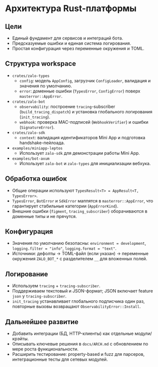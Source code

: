 # Архитектура Rust-платформы

## Цели

- Единый фундамент для сервисов и интеграций бота.
- Предсказуемые ошибки и единая система логирования.
- Простая конфигурация через переменные окружения и TOML.

## Структура workspace

- `crates/zalo-types`
  - `config`: модель `AppConfig`, загрузчик `ConfigLoader`, валидация и значения по умолчанию.
  - `error`: доменные ошибки (`TypesError`, `ConfigError`) поверх `masterror::AppError`.
- `crates/zalo-bot`
  - `observability`: построение `tracing`-subscriber (`build_tracing_dispatch`) и установка глобального логирования (`init_tracing`).
  - `webhook`: проверка MAC-подписей (`WebhookVerifier`) и ошибки (`SignatureError`).
- `crates/zalo-sdk`
  - `context`: валидация идентификаторов Mini App и подготовка handshake-пейлоада.
- `examples/miniapp-leptos`
  - Использует `zalo-sdk` для демонстрации работы Mini App.
- `examples/bot-axum`
  - Использует `zalo-bot` и `zalo-types` для инициализации вебхука.

## Обработка ошибок

- Общие операции используют `TypesResult<T> = AppResult<T, TypesError>`.
- `TypesError`, `BotError` и `SdkError` маппятся в `masterror::AppError`, что гарантирует стабильные категории (`AppErrorKind`).
- Внешние ошибки (`figment`, `tracing_subscriber`) оборачиваются в доменные типы и не прячутся.

## Конфигурация

- Значения по умолчанию безопасны: `environment = development`, `logging.filter = "info"`, `logging.format = "text"`.
- Источники: дефолты → TOML-файл (если указан) → переменные окружения `ZALO_BOT_*` с разделителем `__` для вложенных полей.

## Логирование

- Используем `tracing` + `tracing-subscriber`.
- Поддерживаем текстовый и JSON-формат; JSON включает feature `json` у `tracing-subscriber`.
- `init_tracing` устанавливает глобального подписчика один раз, повторные вызовы возвращают `ObservabilityError::Install`.

## Дальнейшее развитие

- Добавить интеграции (БД, HTTP-клиенты) как отдельные модули/крэйты.
- Описывать ключевые решения в `docs/ARCH.md` с обновлением по мере роста функциональности.
- Расширить тестирование: property-based и fuzz для парсеров, интеграционные тесты для сетевых модулей.

